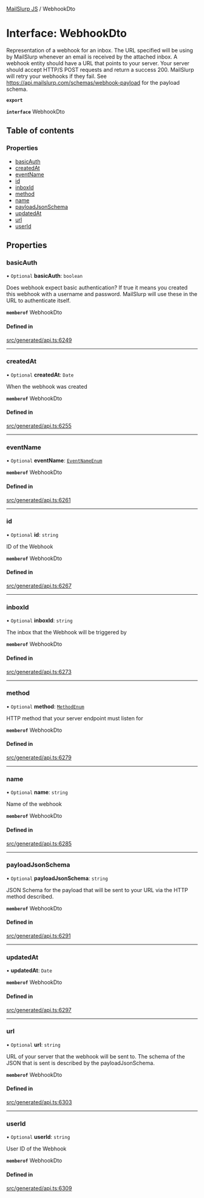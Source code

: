 [MailSlurp JS](../README.md) / WebhookDto

# Interface: WebhookDto

Representation of a webhook for an inbox. The URL specified will be using by MailSlurp whenever an email is received by the attached inbox. A webhook entity should have a URL that points to your server. Your server should accept HTTP/S POST requests and return a success 200. MailSlurp will retry your webhooks if they fail. See https://api.mailslurp.com/schemas/webhook-payload for the payload schema.

**`export`**

**`interface`** WebhookDto

## Table of contents

### Properties

- [basicAuth](WebhookDto.md#basicauth)
- [createdAt](WebhookDto.md#createdat)
- [eventName](WebhookDto.md#eventname)
- [id](WebhookDto.md#id)
- [inboxId](WebhookDto.md#inboxid)
- [method](WebhookDto.md#method)
- [name](WebhookDto.md#name)
- [payloadJsonSchema](WebhookDto.md#payloadjsonschema)
- [updatedAt](WebhookDto.md#updatedat)
- [url](WebhookDto.md#url)
- [userId](WebhookDto.md#userid)

## Properties

### basicAuth

• `Optional` **basicAuth**: `boolean`

Does webhook expect basic authentication? If true it means you created this webhook with a username and password. MailSlurp will use these in the URL to authenticate itself.

**`memberof`** WebhookDto

#### Defined in

[src/generated/api.ts:6249](https://github.com/mailslurp/mailslurp-client/blob/6bcf839/src/generated/api.ts#L6249)

___

### createdAt

• `Optional` **createdAt**: `Date`

When the webhook was created

**`memberof`** WebhookDto

#### Defined in

[src/generated/api.ts:6255](https://github.com/mailslurp/mailslurp-client/blob/6bcf839/src/generated/api.ts#L6255)

___

### eventName

• `Optional` **eventName**: [`EventNameEnum`](../enums/WebhookDto.EventNameEnum.md)

**`memberof`** WebhookDto

#### Defined in

[src/generated/api.ts:6261](https://github.com/mailslurp/mailslurp-client/blob/6bcf839/src/generated/api.ts#L6261)

___

### id

• `Optional` **id**: `string`

ID of the Webhook

**`memberof`** WebhookDto

#### Defined in

[src/generated/api.ts:6267](https://github.com/mailslurp/mailslurp-client/blob/6bcf839/src/generated/api.ts#L6267)

___

### inboxId

• `Optional` **inboxId**: `string`

The inbox that the Webhook will be triggered by

**`memberof`** WebhookDto

#### Defined in

[src/generated/api.ts:6273](https://github.com/mailslurp/mailslurp-client/blob/6bcf839/src/generated/api.ts#L6273)

___

### method

• `Optional` **method**: [`MethodEnum`](../enums/WebhookDto.MethodEnum.md)

HTTP method that your server endpoint must listen for

**`memberof`** WebhookDto

#### Defined in

[src/generated/api.ts:6279](https://github.com/mailslurp/mailslurp-client/blob/6bcf839/src/generated/api.ts#L6279)

___

### name

• `Optional` **name**: `string`

Name of the webhook

**`memberof`** WebhookDto

#### Defined in

[src/generated/api.ts:6285](https://github.com/mailslurp/mailslurp-client/blob/6bcf839/src/generated/api.ts#L6285)

___

### payloadJsonSchema

• `Optional` **payloadJsonSchema**: `string`

JSON Schema for the payload that will be sent to your URL via the HTTP method described.

**`memberof`** WebhookDto

#### Defined in

[src/generated/api.ts:6291](https://github.com/mailslurp/mailslurp-client/blob/6bcf839/src/generated/api.ts#L6291)

___

### updatedAt

• **updatedAt**: `Date`

**`memberof`** WebhookDto

#### Defined in

[src/generated/api.ts:6297](https://github.com/mailslurp/mailslurp-client/blob/6bcf839/src/generated/api.ts#L6297)

___

### url

• `Optional` **url**: `string`

URL of your server that the webhook will be sent to. The schema of the JSON that is sent is described by the payloadJsonSchema.

**`memberof`** WebhookDto

#### Defined in

[src/generated/api.ts:6303](https://github.com/mailslurp/mailslurp-client/blob/6bcf839/src/generated/api.ts#L6303)

___

### userId

• `Optional` **userId**: `string`

User ID of the Webhook

**`memberof`** WebhookDto

#### Defined in

[src/generated/api.ts:6309](https://github.com/mailslurp/mailslurp-client/blob/6bcf839/src/generated/api.ts#L6309)
